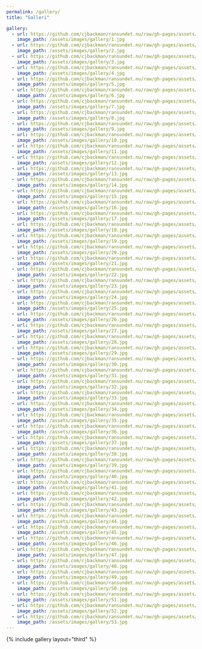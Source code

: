```yaml
---
permalink: /gallery/
title: "Galleri"

gallery:
  - url: https://github.com/cjbackman/ransundet.nu/raw/gh-pages/assets/images/gallery/1.jpg
    image_path: /assets/images/gallery/1.jpg
  - url: https://github.com/cjbackman/ransundet.nu/raw/gh-pages/assets/images/gallery/2.jpg
    image_path: /assets/images/gallery/2.jpg
  - url: https://github.com/cjbackman/ransundet.nu/raw/gh-pages/assets/images/gallery/3.jpg
    image_path: /assets/images/gallery/3.jpg
  - url: https://github.com/cjbackman/ransundet.nu/raw/gh-pages/assets/images/gallery/4.jpg
    image_path: /assets/images/gallery/4.jpg
  - url: https://github.com/cjbackman/ransundet.nu/raw/gh-pages/assets/images/gallery/5.jpg
    image_path: /assets/images/gallery/5.jpg
  - url: https://github.com/cjbackman/ransundet.nu/raw/gh-pages/assets/images/gallery/6.jpg
    image_path: /assets/images/gallery/6.jpg
  - url: https://github.com/cjbackman/ransundet.nu/raw/gh-pages/assets/images/gallery/7.jpg
    image_path: /assets/images/gallery/7.jpg
  - url: https://github.com/cjbackman/ransundet.nu/raw/gh-pages/assets/images/gallery/8.jpg
    image_path: /assets/images/gallery/8.jpg
  - url: https://github.com/cjbackman/ransundet.nu/raw/gh-pages/assets/images/gallery/9.jpg
    image_path: /assets/images/gallery/9.jpg
  - url: https://github.com/cjbackman/ransundet.nu/raw/gh-pages/assets/images/gallery/10.jpg
    image_path: /assets/images/gallery/10.jpg
  - url: https://github.com/cjbackman/ransundet.nu/raw/gh-pages/assets/images/gallery/11.jpg
    image_path: /assets/images/gallery/11.jpg
  - url: https://github.com/cjbackman/ransundet.nu/raw/gh-pages/assets/images/gallery/12.jpg
    image_path: /assets/images/gallery/12.jpg
  - url: https://github.com/cjbackman/ransundet.nu/raw/gh-pages/assets/images/gallery/13.jpg
    image_path: /assets/images/gallery/13.jpg
  - url: https://github.com/cjbackman/ransundet.nu/raw/gh-pages/assets/images/gallery/14.jpg
    image_path: /assets/images/gallery/14.jpg
  - url: https://github.com/cjbackman/ransundet.nu/raw/gh-pages/assets/images/gallery/15.jpg
    image_path: /assets/images/gallery/15.jpg
  - url: https://github.com/cjbackman/ransundet.nu/raw/gh-pages/assets/images/gallery/16.jpg
    image_path: /assets/images/gallery/16.jpg
  - url: https://github.com/cjbackman/ransundet.nu/raw/gh-pages/assets/images/gallery/17.jpg
    image_path: /assets/images/gallery/17.jpg
  - url: https://github.com/cjbackman/ransundet.nu/raw/gh-pages/assets/images/gallery/18.jpg
    image_path: /assets/images/gallery/18.jpg
  - url: https://github.com/cjbackman/ransundet.nu/raw/gh-pages/assets/images/gallery/19.jpg
    image_path: /assets/images/gallery/19.jpg
  - url: https://github.com/cjbackman/ransundet.nu/raw/gh-pages/assets/images/gallery/20.jpg
    image_path: /assets/images/gallery/20.jpg
  - url: https://github.com/cjbackman/ransundet.nu/raw/gh-pages/assets/images/gallery/21.jpg
    image_path: /assets/images/gallery/21.jpg
  - url: https://github.com/cjbackman/ransundet.nu/raw/gh-pages/assets/images/gallery/22.jpg
    image_path: /assets/images/gallery/22.jpg
  - url: https://github.com/cjbackman/ransundet.nu/raw/gh-pages/assets/images/gallery/23.jpg
    image_path: /assets/images/gallery/23.jpg
  - url: https://github.com/cjbackman/ransundet.nu/raw/gh-pages/assets/images/gallery/24.jpg
    image_path: /assets/images/gallery/24.jpg
  - url: https://github.com/cjbackman/ransundet.nu/raw/gh-pages/assets/images/gallery/25.jpg
    image_path: /assets/images/gallery/25.jpg
  - url: https://github.com/cjbackman/ransundet.nu/raw/gh-pages/assets/images/gallery/26.jpg
    image_path: /assets/images/gallery/26.jpg
  - url: https://github.com/cjbackman/ransundet.nu/raw/gh-pages/assets/images/gallery/27.jpg
    image_path: /assets/images/gallery/27.jpg
  - url: https://github.com/cjbackman/ransundet.nu/raw/gh-pages/assets/images/gallery/28.jpg
    image_path: /assets/images/gallery/28.jpg
  - url: https://github.com/cjbackman/ransundet.nu/raw/gh-pages/assets/images/gallery/29.jpg
    image_path: /assets/images/gallery/29.jpg
  - url: https://github.com/cjbackman/ransundet.nu/raw/gh-pages/assets/images/gallery/30.jpg
    image_path: /assets/images/gallery/30.jpg
  - url: https://github.com/cjbackman/ransundet.nu/raw/gh-pages/assets/images/gallery/31.jpg
    image_path: /assets/images/gallery/31.jpg
  - url: https://github.com/cjbackman/ransundet.nu/raw/gh-pages/assets/images/gallery/32.jpg
    image_path: /assets/images/gallery/32.jpg
  - url: https://github.com/cjbackman/ransundet.nu/raw/gh-pages/assets/images/gallery/33.jpg
    image_path: /assets/images/gallery/33.jpg
  - url: https://github.com/cjbackman/ransundet.nu/raw/gh-pages/assets/images/gallery/34.jpg
    image_path: /assets/images/gallery/34.jpg
  - url: https://github.com/cjbackman/ransundet.nu/raw/gh-pages/assets/images/gallery/35.jpg
    image_path: /assets/images/gallery/35.jpg
  - url: https://github.com/cjbackman/ransundet.nu/raw/gh-pages/assets/images/gallery/36.jpg
    image_path: /assets/images/gallery/36.jpg
  - url: https://github.com/cjbackman/ransundet.nu/raw/gh-pages/assets/images/gallery/37.jpg
    image_path: /assets/images/gallery/37.jpg
  - url: https://github.com/cjbackman/ransundet.nu/raw/gh-pages/assets/images/gallery/38.jpg
    image_path: /assets/images/gallery/38.jpg
  - url: https://github.com/cjbackman/ransundet.nu/raw/gh-pages/assets/images/gallery/39.jpg
    image_path: /assets/images/gallery/39.jpg
  - url: https://github.com/cjbackman/ransundet.nu/raw/gh-pages/assets/images/gallery/40.jpg
    image_path: /assets/images/gallery/40.jpg
  - url: https://github.com/cjbackman/ransundet.nu/raw/gh-pages/assets/images/gallery/41.jpg
    image_path: /assets/images/gallery/41.jpg
  - url: https://github.com/cjbackman/ransundet.nu/raw/gh-pages/assets/images/gallery/42.jpg
    image_path: /assets/images/gallery/42.jpg
  - url: https://github.com/cjbackman/ransundet.nu/raw/gh-pages/assets/images/gallery/43.jpg
    image_path: /assets/images/gallery/43.jpg
  - url: https://github.com/cjbackman/ransundet.nu/raw/gh-pages/assets/images/gallery/44.jpg
    image_path: /assets/images/gallery/44.jpg
  - url: https://github.com/cjbackman/ransundet.nu/raw/gh-pages/assets/images/gallery/45.jpg
    image_path: /assets/images/gallery/45.jpg
  - url: https://github.com/cjbackman/ransundet.nu/raw/gh-pages/assets/images/gallery/46.jpg
    image_path: /assets/images/gallery/46.jpg
  - url: https://github.com/cjbackman/ransundet.nu/raw/gh-pages/assets/images/gallery/47.jpg
    image_path: /assets/images/gallery/47.jpg
  - url: https://github.com/cjbackman/ransundet.nu/raw/gh-pages/assets/images/gallery/48.jpg
    image_path: /assets/images/gallery/48.jpg
  - url: https://github.com/cjbackman/ransundet.nu/raw/gh-pages/assets/images/gallery/49.jpg
    image_path: /assets/images/gallery/49.jpg
  - url: https://github.com/cjbackman/ransundet.nu/raw/gh-pages/assets/images/gallery/50.jpg
    image_path: /assets/images/gallery/50.jpg
  - url: https://github.com/cjbackman/ransundet.nu/raw/gh-pages/assets/images/gallery/51.jpg
    image_path: /assets/images/gallery/51.jpg
  - url: https://github.com/cjbackman/ransundet.nu/raw/gh-pages/assets/images/gallery/52.jpg
    image_path: /assets/images/gallery/52.jpg
  - url: https://github.com/cjbackman/ransundet.nu/raw/gh-pages/assets/images/gallery/53.jpg
    image_path: /assets/images/gallery/53.jpg
---
```


{% include gallery layout="third" %}